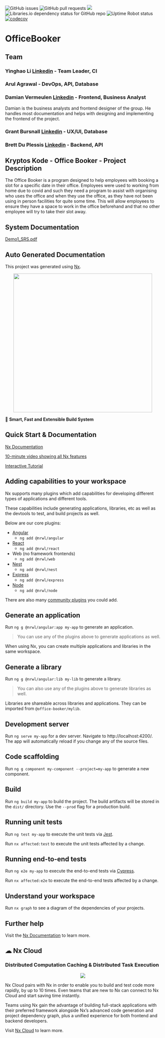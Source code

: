 ![GitHub issues](https://img.shields.io/github/issues/COS301-SE-2022/Office-Booker)
![GitHub pull requests](https://img.shields.io/github/issues-pr/COS301-SE-2022/Office-Booker)
[![](https://github.com/COS301-SE-2022/Office-Booker/actions/workflows/index.yml/badge.svg)](https://github.com/COS301-SE-2022/Office-Booker/actions/workflows/index.yml)
<img alt="Libraries.io dependency status for GitHub repo" src="https://img.shields.io/librariesio/github/COS301-SE-2022/Office-Booker">
<img alt="Uptime Robot status" src="https://img.shields.io/uptimerobot/status/m791717149-2a2cfca481cd111b335e6c78">
[![codecov](https://codecov.io/gh/COS301-SE-2022/Office-Booker/branch/develop/graph/badge.svg)](https://codecov.io/gh/COS301-SE-2022/Office-Booker/)
# OfficeBooker

## Team

### Yinghao Li [Linkedin](https://www.linkedin.com/in/yinghao-li-4b5339233) - Team Leader, CI


### Arul Agrawal - DevOps, API, Database


### Damian Vermeulen [Linkedin](www.linkedin.com/in/damian-vermeulen-a8750423a) - Frontend, Business Analyst
Damian is the business analysts and frontend designer of the group. He handles most documentation and helps with designing and implementing the frontend of the project.

### Grant Bursnall [Linkedin](https://www.linkedin.com/in/grant-bursnall-6238a2238) - UX/UI, Database


### Brett Du Plessis [Linkedin](https://www.linkedin.com/in/brettduplessis) - Backend, API

## Kryptos Kode - Office Booker - Project Description
The Office Booker is a program designed to help employees with booking a slot for a specific date in their office. Employees were used to working from home due to covid and such they need a program to assist with organising who uses the office and when they use the office, as they have not been using in person facilities for quite some time. This will allow employees to ensure they have a space to work in the office beforehand and that no other employee will try to take their slot away.


## System Documentation
[Demo1_SRS.pdf](https://github.com/COS301-SE-2022/Office-Booker/files/8676465/Demo1_SRS.pdf)


## Auto Generated Documentation

This project was generated using [Nx](https://nx.dev).

<p style="text-align: center;"><img src="https://raw.githubusercontent.com/nrwl/nx/master/images/nx-logo.png" width="450"></p>

🔎 **Smart, Fast and Extensible Build System**

## Quick Start & Documentation

[Nx Documentation](https://nx.dev/angular)

[10-minute video showing all Nx features](https://nx.dev/getting-started/intro)

[Interactive Tutorial](https://nx.dev/tutorial/01-create-application)

## Adding capabilities to your workspace

Nx supports many plugins which add capabilities for developing different types of applications and different tools.

These capabilities include generating applications, libraries, etc as well as the devtools to test, and build projects as well.

Below are our core plugins:

- [Angular](https://angular.io)
  - `ng add @nrwl/angular`
- [React](https://reactjs.org)
  - `ng add @nrwl/react`
- Web (no framework frontends)
  - `ng add @nrwl/web`
- [Nest](https://nestjs.com)
  - `ng add @nrwl/nest`
- [Express](https://expressjs.com)
  - `ng add @nrwl/express`
- [Node](https://nodejs.org)
  - `ng add @nrwl/node`

There are also many [community plugins](https://nx.dev/community) you could add.

## Generate an application

Run `ng g @nrwl/angular:app my-app` to generate an application.

> You can use any of the plugins above to generate applications as well.

When using Nx, you can create multiple applications and libraries in the same workspace.

## Generate a library

Run `ng g @nrwl/angular:lib my-lib` to generate a library.

> You can also use any of the plugins above to generate libraries as well.

Libraries are shareable across libraries and applications. They can be imported from `@office-booker/mylib`.

## Development server

Run `ng serve my-app` for a dev server. Navigate to http://localhost:4200/. The app will automatically reload if you change any of the source files.

## Code scaffolding

Run `ng g component my-component --project=my-app` to generate a new component.

## Build

Run `ng build my-app` to build the project. The build artifacts will be stored in the `dist/` directory. Use the `--prod` flag for a production build.

## Running unit tests

Run `ng test my-app` to execute the unit tests via [Jest](https://jestjs.io).

Run `nx affected:test` to execute the unit tests affected by a change.

## Running end-to-end tests

Run `ng e2e my-app` to execute the end-to-end tests via [Cypress](https://www.cypress.io).

Run `nx affected:e2e` to execute the end-to-end tests affected by a change.

## Understand your workspace

Run `nx graph` to see a diagram of the dependencies of your projects.

## Further help

Visit the [Nx Documentation](https://nx.dev/angular) to learn more.






## ☁ Nx Cloud

### Distributed Computation Caching & Distributed Task Execution

<p style="text-align: center;"><img src="https://raw.githubusercontent.com/nrwl/nx/master/images/nx-cloud-card.png"></p>

Nx Cloud pairs with Nx in order to enable you to build and test code more rapidly, by up to 10 times. Even teams that are new to Nx can connect to Nx Cloud and start saving time instantly.

Teams using Nx gain the advantage of building full-stack applications with their preferred framework alongside Nx’s advanced code generation and project dependency graph, plus a unified experience for both frontend and backend developers.

Visit [Nx Cloud](https://nx.app/) to learn more.
